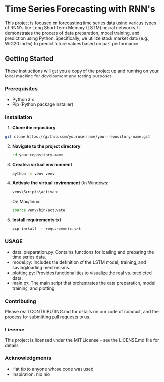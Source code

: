 # Time Series Forecasting with RNN's

This project is focused on forecasting time series data using various types of RNN's like Long Short-Term Memory (LSTM) neural networks. It demonstrates the process of data preparation, model training, and prediction using Python. Specifically, we utilize stock market data (e.g., WIG20 index) to predict future values based on past performance.

## Getting Started

These instructions will get you a copy of the project up and running on your local machine for development and testing purposes.

### Prerequisites

- Python 3.x
- Pip (Python package installer)

### Installation

1. **Clone the repository**
  ```bash
  git clone https://github.com/yourusername/your-repository-name.git
  ```
2. **Navigate to the project directory**
   ```bash
   cd your-repository-name
   ```
3. **Create a virtual environment**
   ```bash
   python -m venv venv
   ```
4. **Activate the virtual environment**
   On Windows:
   ```bash
   venv\Scripts\activate
   ```
   On Mac/linux:
   ```bash
   source venv/bin/activate
   ```
5. **Install requirements.txt**
   ```bash
   pip install -r requirements.txt
    ```
### USAGE
- data_preparation.py: Contains functions for loading and preparing the time series data.
- model.py: Includes the definition of the LSTM model, training, and saving/loading mechanisms.
- plotting.py: Provides functionalities to visualize the real vs. predicted data.
- main.py: The main script that orchestrates the data preparation, model training, and plotting.

### Contributing

Please read CONTRIBUTING.md for details on our code of conduct, and the process for submitting pull requests to us.

### License

This project is licensed under the MIT License - see the LICENSE.md file for details

### Acknowledgments

- Hat tip to anyone whose code was used
- Inspiration: nio nio

   



